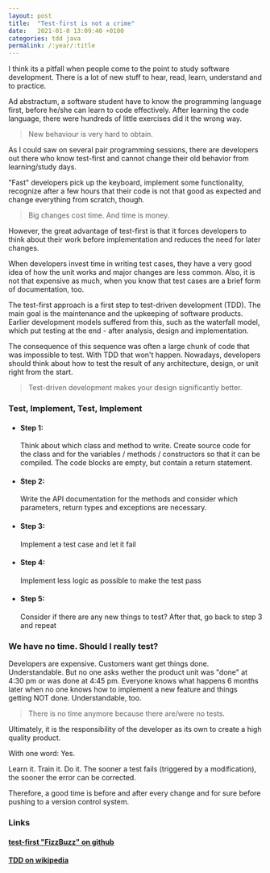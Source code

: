 ```yaml
---
layout: post
title:  "Test-first is not a crime"
date:   2021-01-0 13:09:40 +0100
categories: tdd java
permalink: /:year/:title
---
```

I think its a pitfall when people come to the point to 
study software development.
There is a lot of new stuff to hear, read, learn, understand
and to practice.

Ad abstractum, a software student have to know the programming language first,
before he/she can learn to code effectively. After learning the code language, 
there were hundreds of little exercises did it the wrong way.

>New behaviour is very hard to obtain.

As I could saw on several pair programming sessions, there are developers
out there who know test-first and cannot change their old behavior from 
learning/study days.

"Fast" developers pick up the keyboard, implement some functionality, 
recognize after a few hours that their code is not that good as expected
and change everything from scratch, though.

>Big changes cost time. And time is money.

However, the great advantage of test-first is that it forces 
developers to think about their work before implementation and reduces the need
for later changes.

When developers invest time in writing test cases, 
they have a very good idea of how the unit works and major changes are less common.
Also, it is not that expensive as much, when you know that test cases are a 
brief form of documentation, too.

The test-first approach is a first step to test-driven development (TDD). 
The main goal is the maintenance and the upkeeping of software products. 
Earlier development models suffered from this, such as the waterfall 
model, which put testing at the end - after analysis, design and implementation. 

The consequence of this sequence was often a large chunk of code that was impossible 
to test. With TDD that won't happen. Nowadays, developers should 
think about how to test the result of any architecture, design, or unit right 
from the start.

>Test-driven development makes your design significantly better.


### Test, Implement, Test, Implement

* #### Step 1: 
  
  Think about which class and method to write. 
  Create source code for the class and for the variables / methods / constructors so 
  that it can be compiled. The code blocks are empty, but contain a return statement.
  
* #### Step 2:
  
  Write the API documentation for the methods 
  and consider which parameters, return types and exceptions are necessary.
  
* #### Step 3:

  Implement a test case and let it fail

* #### Step 4:

  Implement less logic as possible to make the test pass

* #### Step 5:

  Consider if there are any new things to test? After that, 
  go back to step 3 and repeat


### We have no time. Should I really test?

Developers are expensive. Customers want get things done. Understandable.
But no one asks wether the product unit was "done" at 4:30 pm or was 
done at 4:45 pm. 
Everyone knows what happens 6 months 
later when no one knows how to implement 
a new feature and things 
getting NOT done. Understandable, too.

>There is no time anymore because there are/were no tests.

Ultimately, it is the responsibility of the developer as its own
to create a high quality product.

With one word: Yes.

Learn it. Train it. Do it.
The sooner a test fails (triggered by a modification),
the sooner the error can be corrected.

Therefore, a good time is before and after every change and for sure
before pushing to a version control system.


### Links

#### [test-first "FizzBuzz" on github](https://github.com/redseacomputing/FizzBuzz)
#### [TDD on wikipedia](https://en.wikipedia.org/wiki/Test-driven_development)